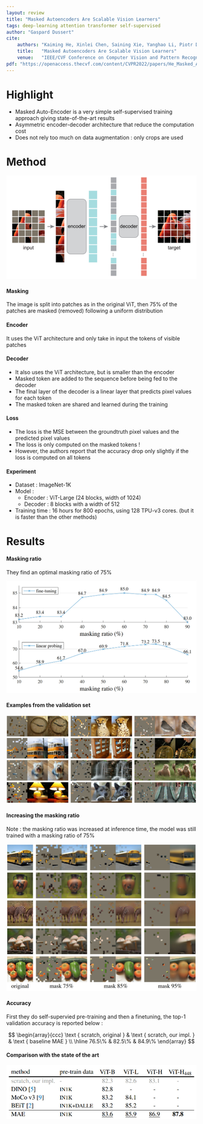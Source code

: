 ```yaml
---
layout: review
title: "Masked Autoencoders Are Scalable Vision Learners"
tags: deep-learning attention transformer self-supervised
author: "Gaspard Dussert"
cite:
    authors: "Kaiming He, Xinlei Chen, Saining Xie, Yanghao Li, Piotr Dollár, Ross Girshick"
    title:   "Masked Autoencoders Are Scalable Vision Learners"
    venue:   "IEEE/CVF Conference on Computer Vision and Pattern Recognition (CVPR), 2022, pp. 16000-16009"
pdf: "https://openaccess.thecvf.com/content/CVPR2022/papers/He_Masked_Autoencoders_Are_Scalable_Vision_Learners_CVPR_2022_paper.pdf"
---
```


# Highlight

* Masked Auto-Encoder is a very simple self-supervised training approach giving state-of-the-art results
* Asymmetric encoder-decoder architecture that reduce the computation cost
* Does not rely too much on data augmentation : only crops are used

# Method

![](/collections/images/mae/architecture.jpg)

#### Masking

The image is split into patches as in the original ViT, then 75% of the patches are masked (removed) following a uniform distribution

#### Encoder

It uses the ViT architecture and only take in input the tokens of visible patches

#### Decoder

* It also uses the ViT architecture, but is smaller than the encoder
* Masked token are added to the sequence before being fed to the decoder
* The final layer of the decoder is a linear layer that predicts pixel values for each token
* The masked token are shared and learned during the training

#### Loss

* The loss is the MSE between the groundtruth pixel values and the predicted pixel values
* The loss is only computed on the masked tokens !
* However, the authors report that the accuracy drop only slightly if the loss is computed on all tokens

#### Experiment

* Dataset : ImageNet-1K
* Model :
	 * Encoder : ViT-Large (24 blocks, width of 1024)
	 * Decoder : 8 blocks with a width of 512
* Training time :  16 hours for 800 epochs, using 128 TPU-v3 cores. (but it is faster than the other methods)

# Results 

#### Masking ratio

They find an optimal masking ratio of 75%	

![](/collections/images/mae/acc_mask_ratio.jpg)

#### Examples from the validation set

![](/collections/images/mae/examples.jpg)

#### Increasing the masking ratio

Note : the masking ratio was increased at inference time, the model was still trained with a masking ratio of 75%

![](/collections/images/mae/example_mask_ratio.jpg)

#### Accuracy 

First they do self-supervied pre-training and then a finetuning,   the top-1 validation accuracy is reported below :

$$
\begin{array}{ccc}
\text { scratch, original } & \text { scratch, our impl. } & \text { baseline MAE } \\
\hline 76.5\% & 82.5\% & 84.9\%
\end{array}
$$

#### Comparison with the state of the art

![](/collections/images/mae/mae_vs_sota.jpg)